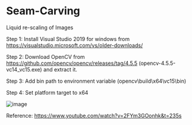 # Seam-Carving
Liquid re-scaling of Images

Step 1: Install Visual Studio 2019 for windows from https://visualstudio.microsoft.com/vs/older-downloads/

Step 2: Download OpenCV from https://github.com/opencv/opencv/releases/tag/4.5.5 (opencv-4.5.5-vc14_vc15.exe) and extract it.

Step 3: Add bin path to environment variable (opencv\build\x64\vc15\bin)

Step 4: Set platform target to x64

![image](https://user-images.githubusercontent.com/89216979/208403021-c2c2174c-fad1-4aa1-9ddd-8183b6b0f395.png)




Reference: https://www.youtube.com/watch?v=2FYm3GOonhk&t=235s

